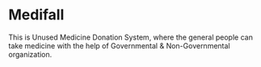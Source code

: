 # Medifall
This is Unused Medicine Donation System, where the general people can take medicine with the help of Governmental &amp; Non-Governmental organization.
